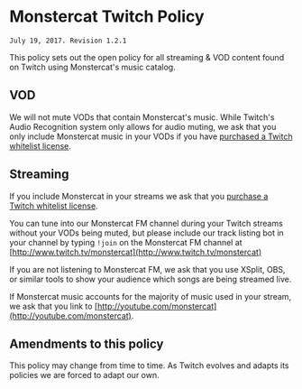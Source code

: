 # Monstercat Twitch Policy

    July 19, 2017. Revision 1.2.1

This policy sets out the open policy for all streaming & VOD content found on
Twitch using Monstercat's music catalog.

## VOD
We will not mute VODs that contain Monstercat's music. While Twitch's Audio Recognition system only allows for audio muting, we ask that you only include Monstercat music in your VODs if you have [purchased a Twitch whitelist license](http://www.monstercat.com/account/services/?vendor=twitch).

## Streaming
If you include Monstercat in your streams we ask that you [purchase a Twitch whitelist license](http://www.monstercat.com/account/services/?vendor=twitch).

You can tune into our Monstercat FM channel during your Twitch streams without your VODs being muted, but please include our track listing bot in your channel by typing `!join` on the Monstercat FM channel at [http://www.twitch.tv/monstercat](http://www.twitch.tv/monstercat)

If you are not listening to Monstercat FM, we ask that you use XSplit, OBS, or similar tools to show your audience which songs are being streamed live.

If Monstercat music accounts for the majority of music used in your stream,
we ask that you link to
[http://youtube.com/monstercat](http://youtube.com/monstercat).

## Amendments to this policy

This policy may change from time to time. As Twitch evolves and adapts its policies we are forced to adapt our own.
